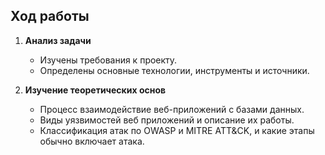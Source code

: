 ## Ход работы

1. **Анализ задачи**  
   - Изучены требования к проекту.  
   - Определены основные технологии, инструменты и источники.  

2. **Изучение теоретических основ**  
   - Процесс взаимодействие веб-приложений с базами данных.  
   - Виды уязвимостей веб приложений и описание их работы.
   - Классификация атак по OWASP и MITRE ATT&CK, и какие этапы обычно включает атака.


